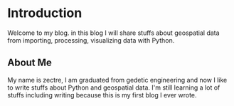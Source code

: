 # Introduction
Welcome to my blog. in this blog I will share stuffs about geospatial data from importing, processing, visualizing data with Python. 
## About Me
My name is zectre, I am graduated from gedetic engineering and now I like to write stuffs about Python and geospatial data. I'm still learning a lot of stuffs including writing because this is my first blog I ever wrote.
